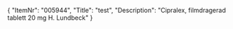 {
  "ItemNr": "005944",
  "Title": "test",
  "Description": "Cipralex, filmdragerad tablett 20 mg H. Lundbeck"
}